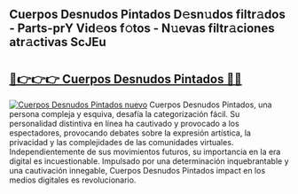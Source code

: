 ## Cuerpos Desnudos Pintados D𝚎sn𝚞dos filtr𝚊dos - Parts-prY Vid𝚎os f𝚘tos - N𝚞evas filtr𝚊ciones atr𝚊ctivas ScJEu

# <h2><a href="http://mb9enz9.tromn.icu/?c=Cuerpos+Desnudos+Pintados">🔗👉👉👉 Cuerpos Desnudos Pintados 🔗🔗</a></h2>

[![Cuerpos Desnudos Pintados nuevo](https://i.imgur.com/pEAQMta.gif)](http://mb9enz9.tromn.icu/?c=Cuerpos+Desnudos+Pintados)
Cuerpos Desnudos Pintados, una persona compleja y esquiva, desafía la categorización fácil. Su personalidad distintiva en línea ha cautivado y provocado a los espectadores, provocando debates sobre la expresión artística, la privacidad y las complejidades de las comunidades virtuales. Independientemente de sus movimientos futuros, su importancia en la era digital es incuestionable. Impulsado por una determinación inquebrantable y una cautivación innegable, Cuerpos Desnudos Pintados impact en los medios digitales es revolucionario.
